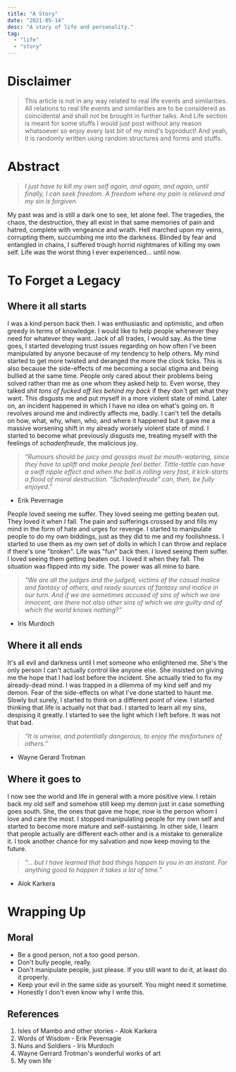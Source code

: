 ```yaml
---
title: "A Story"
date: "2021-05-14"
desc: "A story of life and personality."
tag:
  - "life"
  - "story"
---
```


# Disclaimer

> This article is not in any way related to real life events and similarities. All relations to real life events and similarities are to be considered as coincidental and shall not be brought in further talks. And Life section is meant for some stuffs I would just post without any reason whatsoever so enjoy every last bit of my mind's byproduct! And yeah, it is randomly written using random structures and forms and stuffs.

# Abstract

> _I just have to kill my own self again, and again, and again, until finally, I can seek freedom. A freedom where my pain is relieved and my sin is forgiven._

My past was and is still a dark one to see, let alone feel. The tragedies, the chaos, the destruction, they all exist in that same memories of pain and hatred, complete with vengeance and wrath. Hell marched upon my veins, corrupting them, succumbing me into the darkness. Blinded by fear and entangled in chains, I suffered trough horrid nightmares of killing my own self. Life was the worst thing I ever experienced... until now.

# To Forget a Legacy

## Where it all starts

I was a kind person back then. I was enthusiastic and optimistic, and often greedy in terms of knowledge. I would like to help people whenever they need for whatever they want. Jack of all trades, I would say. As the time goes, I started developing trust issues regarding on how often I've been manipulated by anyone because of my tendency to help others. My mind started to get more twisted and deranged the more the clock ticks. This is also because the side-effects of me becoming a social stigma and being bullied at the same time. People only cared about their problems being solved rather than me as one whom they asked help to. Even worse, they talked _shit tons of fucked off lies behind my back_ if they don't get what they want. This disgusts me and put myself in a more violent state of mind. Later on, an incident happened in which I have no idea on what's going on. It revolves around me and indirectly affects me, badly. I can't tell the details on how, what, why, when, who, and where it happened but it gave me a massive worsening shift in my already worsely violent state of mind. I started to become what previously disgusts me, treating myself with the feelings of _schadenfreude_, the malicious joy.

> _“Rumours should be juicy and gossips must be mouth-watering, since they have to uplift and make people feel better. Tittle-tattle can have a swift ripple effect and when the ball is rolling very fast, it kick-starts a flood of moral destruction. “Schadenfreude” can, then, be fully enjoyed.”_

- Erik Pevernagie

People loved seeing me suffer. They loved seeing me getting beaten out. They loved it when I fall. The pain and sufferings crossed by and fills my mind in the form of hate and urges for revenge. I started to manipulate people to do my own biddings, just as they did to me and my foolishness. I started to use them as my own set of dolls in which I can throw and replace if there's one "broken". Life was "fun" back then. I loved seeing them suffer. I loved seeing them getting beaten out. I loved it when they fall. The situation was flipped into my side. The power was all mine to bare.

> _“We are all the judges and the judged, victims of the casual malice and fantasy of others, and ready sources of fantasy and malice in our turn. And if we are sometimes accused of sins of which we are innocent, are there not also other sins of which we are guilty and of which the world knows nothing?”_

- Iris Murdoch

## Where it all ends

It's all evil and darkness until I met someone who enlightened me. She's the only person I can't actually control like anyone else. She insisted on giving me the hope that I had lost before the incident. She actually tried to fix my already-dead mind. I was trapped in a dilemma of my kind self and my demon. Fear of the side-effects on what I've done started to haunt me. Slowly but surely, I started to think on a different point of view. I started thinking that life is actually not that bad. I started to learn all my sins, despising it greatly. I started to see the light which I left before. It was not that bad.

> _“It is unwise, and potentially dangerous, to enjoy the misfortunes of others.”_

- Wayne Gerard Trotman

## Where it goes to

I now see the world and life in general with a more positive view. I retain back my old self and somehow still keep my demon just in case something goes south. She, the ones that gave me hope, now is the person whom I love and care the most. I stopped manipulating people for my own self and started to become more mature and self-sustaining. In other side, I learn that people actually are different each other and is a mistake to generalize it. I took another chance for my salvation and now keep moving to the future.

> _“... but I have learned that bad things happen to you in an instant. For anything good to happen it takes a lot of time.”_

- Alok Karkera

# Wrapping Up

## Moral

- Be a good person, not a too good person.
- Don't bully people, really.
- Don't manipulate people, just please. If you still want to do it, at least do it properly.
- Keep your evil in the same side as yourself. You might need it sometime.
- Honestly I don't even know why I write this.

## References

1. Isles of Mambo and other stories - Alok Karkera
2. Words of Wisdom - Erik Pevernagie
3. Nuns and Soldiers - Iris Murdoch
4. Wayne Gerrard Trotman's wonderful works of art
5. My own life
